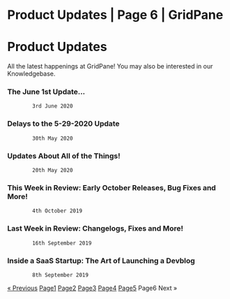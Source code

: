 # Product Updates | Page 6 | GridPane

# Product Updates

 

All the latest happenings at GridPane! You may also be interested in our Knowledgebase.

 

[](https://gridpane.com/blog/june-1st-2020/)

### The June 1st Update…

			3rd June 2020		

[](https://gridpane.com/blog/delays-5292020/)

### Delays to the 5-29-2020 Update

			30th May 2020		

[](https://gridpane.com/blog/updates-about-all-of-the-things/)

### Updates About All of the Things!

			20th May 2020		

[](https://gridpane.com/blog/early-october-2019-release-bug-fixes-and-more/)

### This Week in Review: Early October Releases, Bug Fixes and More!

			4th October 2019		

[](https://gridpane.com/blog/sept-9-week-in-review-changelogs-fixes-and-more/)

### Last Week in Review: Changelogs, Fixes and More!

			16th September 2019		

[](https://gridpane.com/blog/inside-a-saas-startup-the-art-of-launching-a-devblog/)

### Inside a SaaS Startup: The Art of Launching a Devblog

			8th September 2019		

[« Previous](https://gridpane.com/blog/category/product-updates/page/5/)
[Page1](https://gridpane.com/blog/category/product-updates/)
[Page2](https://gridpane.com/blog/category/product-updates/page/2/)
[Page3](https://gridpane.com/blog/category/product-updates/page/3/)
[Page4](https://gridpane.com/blog/category/product-updates/page/4/)
[Page5](https://gridpane.com/blog/category/product-updates/page/5/)
Page6
Next » 

